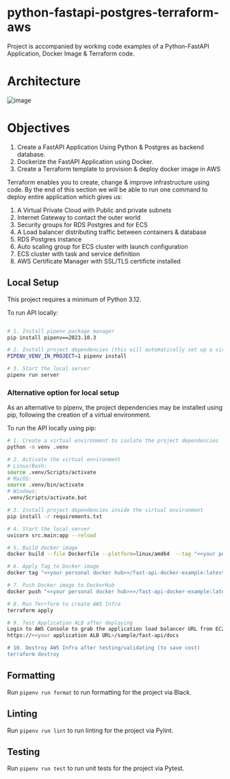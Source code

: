 # python-fastapi-postgres-terraform-aws
Project is accompanied by working code examples of a Python-FastAPI Application, Docker Image & Terraform code.
# Architecture
![image](https://github.com/saikrishnakuppa/python-fastapi-postgres-terraform-aws/assets/8674115/26d9dfc8-710d-4b04-8c3d-b637b75358b7)

# Objectives
1. Create a FastAPI Application Using Python & Postgres as backend database.
2. Dockerize the FastAPI Application using Docker.
3. Create a Terraform template to provision & deploy docker image in AWS

Terraform enables you to create, change & improve infrastructure using code. By the end of this section we will be able to run one command to deploy entire application which gives us:
1. A Virtual Private Cloud with Public and private subnets
2. Internet Gateway to contact the outer world
3. Security groups for RDS Postgres and for ECS
4. A Load balancer distributing traffic between containers & database
5. RDS Postgres instance
6. Auto scaling group for ECS cluster with launch configuration
7. ECS cluster with task and service definition
8. AWS Certificate Manager with SSL/TLS certificte installed

## Local Setup

This project requires a minimum of Python 3.12.

To run API locally:

```bash

# 1. Install pipenv package manager
pip install pipenv==2023.10.3

# 2. Install project dependencies (this will automatically set up a virtual env)
PIPENV_VENV_IN_PROJECT=1 pipenv install

# 3. Start the local server
pipenv run server
```

### Alternative option for local setup

As an alternative to pipenv, the project dependencies may be installed using pip, following the creation of a virtual environment.

To run the API locally using pip:

```bash
# 1. Create a virtual environment to isolate the project dependencies
python -m venv .venv

# 2. Activate the virtual environment
# Linux/Bash:
source .venv/Scripts/activate
# MacOS:
source .venv/bin/activate
# Windows:
.venv/Scripts/activate.bat

# 3. Install project dependencies inside the virtual environment
pip install -r requirements.txt

# 4. Start the local server
uvicorn src.main:app --reload

# 5. Build docker image
docker build --file Dockerfile --platform=linux/amd64  --tag "<<your personal docker hub>>/fast-api-docker-example" .

# 6. Apply Tag to Docker image
docker tag "<<your personal docker hub>>/fast-api-docker-example:latest" "<<your personal docker hub>>/fast-api-docker-example:latest"

# 7. Push Docker image to DockerHub
docker push "<<your personal docker hub>>>/fast-api-docker-example:latest"

# 8. Run Terrform to create AWS Infra
terraform apply

# 9. Test Application ALB after deploying
Login to AWS Console to grab the application load balancer URL from EC2/Load Balancer tab
https://<<your application ALB URL>/sample/fast-api/docs

# 10. Destroy AWS Infra after testing/validating (to save cost)
terraform destroy
```

## Formatting

Run `pipenv run format` to run formatting for the project via Black.

## Linting

Run `pipenv run lint` to run linting for the project via Pylint.

## Testing

Run `pipenv run test` to run unit tests for the project via Pytest.
